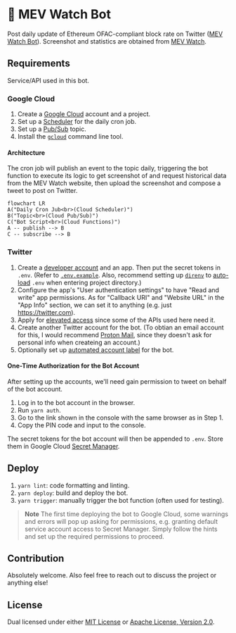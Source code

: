 # 🤖 MEV Watch Bot

Post daily update of Ethereum OFAC-compliant block rate on Twitter ([MEV Watch Bot](https://twitter.com/mevwatchbot)). Screenshot and statistics are obtained from [MEV Watch](https://www.mevwatch.info/).

## Requirements

Service/API used in this bot.

### Google Cloud

1.  Create a [Google Cloud](https://cloud.google.com) account and a project.
2.  Set up a [Scheduler](https://cloud.google.com/secret-manager/docs/create-secret) for the daily
    cron job.
3.  Set up a [Pub/Sub](https://cloud.google.com/pubsub/docs/publish-receive-messages-console) topic.
4.  Install the [`gcloud`](https://cloud.google.com/sdk/gcloud) command line tool.

#### Architecture

The cron job will publish an event to the topic daily, triggering the bot function to execute its
logic to get screenshot of and request historical data from the MEV Watch website, then upload the
screenshot and compose a tweet to post on Twitter.

```mermaid
flowchart LR
A("Daily Cron Jub<br>(Cloud Scheduler)")
B("Topic<br>(Cloud Pub/Sub)")
C("Bot Script<br>(Cloud Functions)")
A -- publish --> B
C -- subscribe --> B
```

### Twitter

1.  Create a [developer account](https://developer.twitter.com/en/apply-for-access) and an app. Then
    put the secret tokens in `.env`. (Refer to [`.env.example`](./.env.example). Also,
    recommend setting up [`direnv`](https://direnv.net/) to [auto-load](https://direnv.net/man/direnv.toml.1.html#codeloaddotenvcode) `.env` when entering project directory.)
2.  Configure the app's "User authentication settings" to have "Read and write" app permissions. As
    for "Callback URI" and "Website URL" in the "App Info" section, we can set it to anything (e.g.
    just https://twitter.com).
3.  Apply for [elevated access](https://developer.twitter.com/en/portal/products/elevated) since
    some of the APIs used here need it.
4.  Create another Twitter account for the bot. (To obtian an email account for this, I would
    recommend [Proton Mail](https://proton.me/), since they doesn't ask for personal info when
    createing an account.)
5.  Optionally set up [automated account label](https://help.twitter.com/en/using-twitter/automated-account-labels) for the bot.

#### One-Time Authorization for the Bot Account

After setting up the accounts, we'll need gain permission to tweet on behalf of the bot account.

1. Log in to the bot account in the browser.
2. Run `yarn auth`.
3. Go to the link shown in the console with the same browser as in Step 1.
4. Copy the PIN code and input to the console.

The secret tokens for the bot account will then be appended to `.env`. Store them in Google Cloud
[Secret Manager](https://cloud.google.com/secret-manager/docs/create-secret).

## Deploy

1.  `yarn lint`: code formatting and linting.
2.  `yarn deploy`: build and deploy the bot.
3.  `yarn trigger`: manually trigger the bot function (often used for testing).

> **Note**
> The first time deploying the bot to Google Cloud, some warnings and errors will pop up asking for
> permissions, e.g. granting default service account access to Secret Manager. Simply follow the
> hints and set up the required permissions to proceed.

## Contribution

Absolutely welcome. Also feel free to reach out to discuss the project or anything else!

## License

Dual licensed under either [MIT License](./LICENSE-MIT) or [Apache License, Version 2.0](./LICENSE-APACHE).

